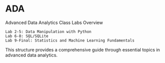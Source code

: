 # ADA

Advanced Data Analytics Class
Labs Overview

    Lab 2-5: Data Manipulation with Python
    Lab 6-8: SQL/SQLite
    Lab 9-Final: Statistics and Machine Learning Fundamentals

This structure provides a comprehensive guide through essential topics in advanced data analytics.
